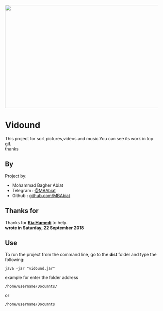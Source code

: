 
<img src="https://media.giphy.com/media/5hkJKZago93YiXaMeM/giphy.gif" width="900" height="340" />

# Vidound
This project for sort pictures,videos and music.You can see its work in top gif.<br />
thanks

## By 

Project by:
- Mohammad Bagher Abiat 
- Telegram : [@MBAbiat](https://t.me/MBAbiat)
- Github : [github.com/MBAbiat](https://github.com/MBAbiat)<br>
 

## Thanks for

Thanks for [<b>Kia Hamedi</b>](https://t.me/happy722) to help.<br>
<b>wrote in Saturday, 22 September 2018</b>



## Use

To run the project from the command line, go to the <b>dist</b> folder and
type the following:

```
java -jar "vidound.jar"
```
example for enter the folder address
```
/home/username/Documnts/
```
or 
```
/home/username/Documnts
```
